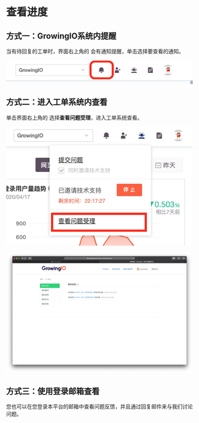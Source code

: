 # 查看进度

## 方式一：GrowingIO系统内提醒

当有待回复的工单时，界面右上角的 会有通知提醒，单击选择要查看的通知。

![](../../.gitbook/assets/ying-mu-jie-tu-20200418-xia-wu-6.42.25.png)

## 方式二：进入工单系统内查看

单击界面右上角的 选择**查看问题受理**，进入工单系统查看。

![](../../.gitbook/assets/ying-mu-jie-tu-20200418-xia-wu-6.44.49.png)

![](../../.gitbook/assets/ying-mu-jie-tu-20200418-xia-wu-6.44.13.png)

## 方式三：使用登录邮箱查看

您也可以在您登录本平台的邮箱中查看问题反馈，并且通过回复邮件来与我们讨论问题。

